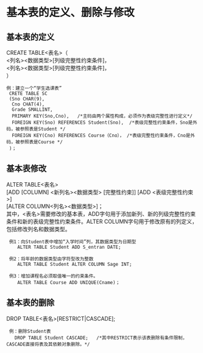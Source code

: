 # 基本表的定义、删除与修改
## 基本表的定义  
  CREATE TABLE<表名>（  
  <列名><数据类型>[列级完整性约束条件]，  
  <列名><数据类型>[列级完整性约束条件]，  
  ）
 
    例：建立一个“学生选课表”  
     CRETE TABLE SC  
     (Sno CHAR(9),    
      Cno CHAT(4),  
      Grade SMALLINT,  
      PRIMARY KEY(Sno,Cno),   /*主码由两个属性构成，必须作为表级完整性进行定义*/  
      FOREIGN KEY(Sno) REFERENCES Student(Sno),  /*表级完整性约束条件，Sno是外码，被参照表是Student */  
      FOREIGN KEY(Cno) REFERENCES Course（Cno）， /*表级完整性约束条件，Cno是外码，被参照表是Course */  
     )；
  
## 基本表修改
  ALTER TABLE<表名>  
  [ADD [COLUMN] <新列名><数据类型> [完整性约束]]
  [ADD <表级完整性约束>]  
  [ALTER COLUMN<列名><数据类型>]；  
  其中，<表名>需要修改的基本表，ADD字句用于添加新列、新的列级完整性约束条件和新的表级完整性约束条件。ALTER COLUMN字句用于修改原有的列定义，包括修改列名和数据类型。
   
     例1：向Student表中增加“入学时间”列，其数据类型为日期型
        ALTER TABLE Student ADD S_entran DATE;
     
     例2：将年龄的数据类型由字符型改为整数  
        ALTER TABLE Student ALTER COLUMN Sage INT;
       
     例3：增加课程名必须取值唯一的约束条件。
        ALTER TABLE Course ADD UNIQUE(Cname)；
## 基本表的删除
   DROP TABLE<表名>[RESTRICT|CASCADE];  
   
     例：删除Student表  
       DROP TABLE Student CASCADE;   /*其中RESTRICT表示该表删除有条件限制，CASCADE直接将表及其依赖对象删除。*/
